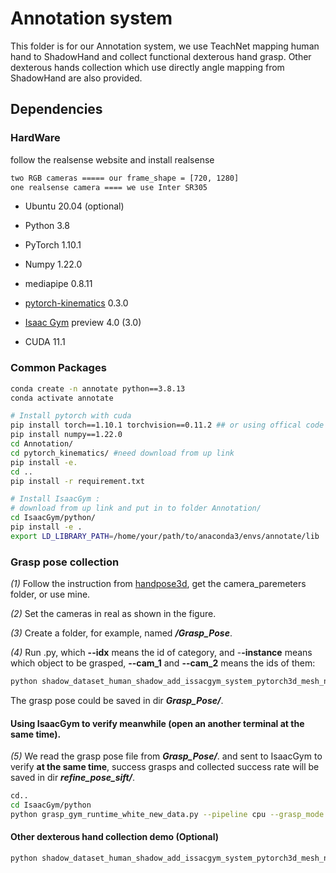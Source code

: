 # Annotation system
<!--img src="method-pipeline2.png" width="840px"-->
This folder is for our Annotation system, we use TeachNet mapping human hand to ShadowHand and collect functional dexterous hand grasp. Other dexterous hands collection which use directly angle mapping from ShadowHand are also provided.

## Dependencies

### HardWare
follow the realsense website and install realsense

```bash
two RGB cameras ===== our frame_shape = [720, 1280]
one realsense camera ==== we use Inter SR305

```
- Ubuntu 20.04 (optional)

- Python 3.8

- PyTorch 1.10.1

- Numpy 1.22.0

- mediapipe 0.8.11

- [pytorch-kinematics](https://github.com/PKU-EPIC/DexGraspNet/tree/main/thirdparty/pytorch_kinematics/pytorch_kinematics)  0.3.0 

- [Isaac Gym](https://github.com/) preview 4.0 (3.0)

- CUDA 11.1

### Common Packages

```bash
conda create -n annotate python==3.8.13
conda activate annotate

# Install pytorch with cuda
pip install torch==1.10.1 torchvision==0.11.2 ## or using offical code from pytorch website
pip install numpy==1.22.0
cd Annotation/
cd pytorch_kinematics/ #need download from up link
pip install -e.
cd ..
pip install -r requirement.txt

# Install IsaacGym : 
# download from up link and put in to folder Annotation/
cd IsaacGym/python/
pip install -e .
export LD_LIBRARY_PATH=/home/your/path/to/anaconda3/envs/annotate/lib
```


### Grasp pose collection

*(1)* Follow the instruction from [handpose3d](https://github.com/TemugeB/handpose3d), get the camera_paremeters folder, or use mine.

*(2)* Set the cameras in real as shown in the figure.

*(3)* Create a folder, for example, named ***/Grasp_Pose***.

*(4)* Run .py, which **--idx** means the id of category, and -**-instance** means which object to be grasped, **--cam_1** and **--cam_2** means the ids of them:

```bash
python shadow_dataset_human_shadow_add_issacgym_system_pytorch3d_mesh_new_dataset.py --idx 0 --instance 0 --cam_1 6 --cam_2 4
```

The grasp pose could be saved in dir ***Grasp_Pose/***.

#### Using IsaacGym to verify meanwhile (open an another terminal at the same time).

*(5)* We read the grasp pose file from ***Grasp_Pose/***. and sent to IsaacGym to verify **at the same time**, success grasps and collected success rate will be saved in dir ***refine_pose_sift/***.

```bash
cd..
cd IsaacGym/python
python grasp_gym_runtime_white_new_data.py --pipeline cpu --grasp_mode dynamic --idx 0 --instance 0
```

#### Other dexterous hand collection demo (Optional)
```bash
python shadow_dataset_human_shadow_add_issacgym_system_pytorch3d_mesh_new_dataset_multi_dexterous.py --idx 0 --instance 0 --cam_1 6 --cam_2 4
```
